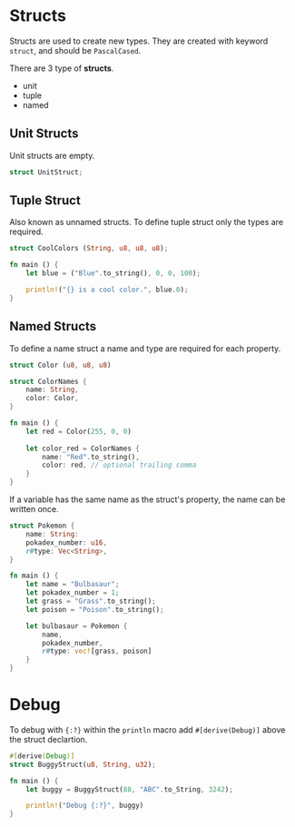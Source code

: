 # Structs

Structs are used to create new types.  They are created with keyword `struct`, and should be `PascalCased`.

There are 3 type of **structs**.
- unit
- tuple
- named

## Unit Structs

Unit structs are empty.

```rust
struct UnitStruct;
```

## Tuple Struct

Also known as unnamed structs. To define tuple struct only the types are required.

```rust
struct CoolColors (String, u8, u8, u8);

fn main () {
    let blue = ("Blue".to_string(), 0, 0, 100);

    println!("{} is a cool color.", blue.0);
}
```

## Named Structs

To define a name struct a name and type are required for each property. 

```rust
struct Color (u8, u8, u8)

struct ColorNames {
    name: String,
    color: Color,
}

fn main () {
    let red = Color(255, 0, 0)
    
    let color_red = ColorNames {
        name: "Red".to_string(),
        color: red, // optional trailing comma
    }
}
```

If a variable has the same name as the struct's property, the name can be written once.

```rust
struct Pokemon {
    name: String:
    pokadex_number: u16,
    r#type: Vec<String>, 
}

fn main () {
    let name = "Bulbasaur";
    let pokadex_number = 1;
    let grass = "Grass".to_string();
    let poison = "Poison".to_string();

    let bulbasaur = Pokemon {
        name,
        pokadex_number,
        r#type: vec![grass, poison]
    }
}
```

# Debug

To debug with `{:?}` within the `println` macro add `#[derive(Debug)]` above the struct declartion.

```rust
#[derive(Debug)]
struct BuggyStruct(u8, String, u32);

fn main () {
    let buggy = BuggyStruct(88, "ABC".to_String, 3242);

    println!("Debug {:?}", buggy)
}
```
